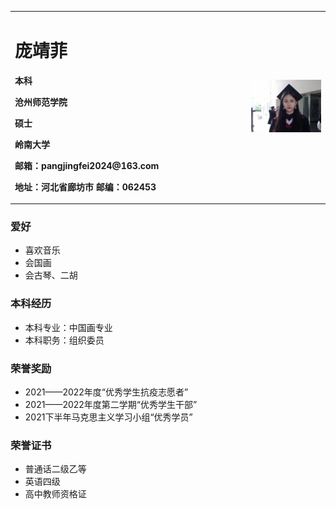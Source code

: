 <table border="0">
  <tr>
    <td width="75%">
      <h1>庞靖菲</h1>
      <p><b>本科</b></p >
      <p><b>沧州师范学院</b></p >
      <p><b>硕士</b></p >
      <p><b>岭南大学</b></p >
      <p><b>邮箱：pangjingfei2024@163.com</b></p >
      <p><b>地址：河北省廊坊市
邮编：062453</b></p >
    </td>
    <td width="25%">
    <img src="1.png" width="100%">  
    </td>
  </tr>
</table>


### 爱好
- 喜欢音乐
- 会国画
- 会古琴、二胡
  
  
### 本科经历
- 本科专业：中国画专业
- 本科职务：组织委员

### 荣誉奖励
- 2021——2022年度“优秀学生抗疫志愿者”
- 2021——2022年度第二学期“优秀学生干部”
- 2021下半年马克思主义学习小组“优秀学员”
  

### 荣誉证书
- 普通话二级乙等
- 英语四级
- 高中教师资格证
